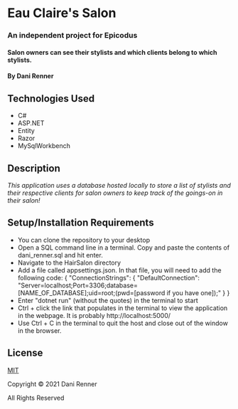 # Eau Claire's Salon 
### An independent project for Epicodus

#### Salon owners can see their stylists and which clients belong to which stylists.

#### By Dani Renner

## Technologies Used

* C#
* ASP.NET
* Entity
* Razor
* MySqlWorkbench

## Description

_This application uses a database hosted locally to store a list of stylists and their respective clients for salon owners to keep track of the goings-on in their salon!_

## Setup/Installation Requirements

* You can clone the repository to your desktop
* Open a SQL command line in a terminal. Copy and paste the contents of dani_renner.sql and hit enter.
* Navigate to the HairSalon directory
* Add a file called appsettings.json. In that file, you will need to add the following code:
{
  "ConnectionStrings": {
      "DefaultConnection": "Server=localhost;Port=3306;database=[NAME_OF_DATABASE];uid=root;(pwd=[password if you have one]);"
  }
}
* Enter "dotnet run" (without the quotes) in the terminal to start
* Ctrl + click the link that populates in the terminal to view the application in the webpage. It is probably http://localhost:5000/
* Use Ctrl + C in the terminal to quit the host and close out of the window in the browser.

## License

[MIT](https://opensource.org/licenses/MIT)

Copyright © 2021 Dani Renner

All Rights Reserved